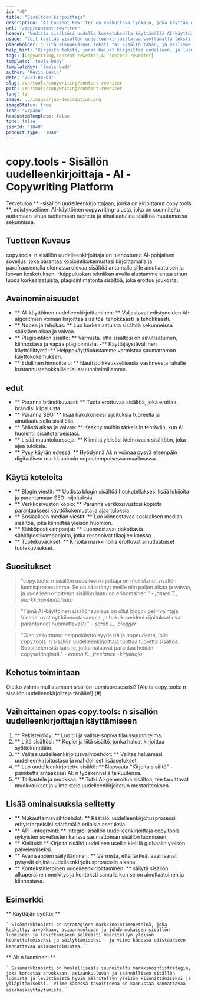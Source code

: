 ```yaml
---
id: "40"
title: "Sisältöön kirjoittaja"
description: "AI Content Rewriter on vaikuttava työkalu, joka käyttää edistyneitä AI -algoritmeja kirjoittamaan ja uudelleenkirjoittamaan syöttötekstisi automaattisesti, mikä tekee siitä ainutlaatuisen, kiinnostavan ja houkuttelevan.  Tämä työkalu on ihanteellinen bloggaajille, copywritereille ja sisällöntuojille, jotka haluavat parantaa sisällön laatua ja välttää plagiointikysymyksiä."
url: "/app/content-rewriter"
header: "Uudista sisältösi uudella kosketuksella käyttämällä AI-käyttöä koskevaa uudelleenkirjoittamista."
usage: "Voit käyttää sisällön uudelleenkirjoittajaa syöttämällä teksti, jonka haluat kirjoittaa uudelleen.  Tämä työkalu tuottaa sitten ainutlaatuisen, hyvin jäsennellyn ja kiinnostavan version alkuperäisestä sisällöstäsi ylläpitäen sen kontekstia ja keskeisiä ideoita."
placeholder: "Liitä alkuperäinen teksti tai sisältö tähän, ja mallimme kirjoittavat sen uudelleen luodaksesi ainutlaatuisen, kiinnostavan ja houkuttelevan version."
help_hint: "Kirjoita teksti, jonka haluat kirjoittaa uudelleen, ja luomme uuden, ainutlaatuisen version säilyttämällä alkuperäisen merkityksen ja kontekstin.  Ihanteellinen sisällön laadun parantamiseksi ja plagiointikysymysten välttämiseksi."
tags: [Copywriting,content rewriter,AI content rewriter]
template: 'tools-body'
templateKey: 'tools-body'
author: 'Kevin Levin'
date: "2023-04-03"
slug: /en/tools/copywriting/content-rewriter
path: /en/tools/copywriting/content-rewriter
lang: fi
image: ../images/job-description.png
imageStatus: true
icon: "vrpano"
hasCustomTemplate: false
tone: false
jsonId: "1040"
product_type: "1040"
---
```

# copy.tools - Sisällön uudelleenkirjoittaja - AI -Copywriting Platform

Tervetuloa ** -sisällön uudelleenkirjoittajaan, jonka on kirjoittanut copy.tools **, edistyksellinen AI-käyttöinen copywriting-alusta, joka on suunniteltu auttamaan sinua tuottamaan tuoretta ja ainutlaatuista sisältöä muutamassa sekunnissa.

## Tuotteen Kuvaus

copy.tools: n sisällön uudelleenkirjoittaja on hienostunut AI-pohjainen sovellus, joka parantaa kopiointikokemustasi kirjoittamalla ja parafraasemalla olemassa olevaa sisältöä antamalla sille ainutlaatuisen ja luovan kosketuksen.  Huippuluokan tekniikan avulla alustamme antaa sinun luoda korkealaatuista, plagiointimatonta sisältöä, joka erottuu joukosta.

## Avainominaisuudet

- ** AI-käyttöinen uudelleenkirjoittaminen: ** Valjastavat edistyneiden AI-algoritmien voiman kirjoittaa sisältösi tehokkaasti ja tehokkaasti.
 - ** Nopea ja tehokas: ** Luo korkealaatuista sisältöä sekunneissa säästäen aikaa ja vaivaa.
 - ** Plagiointiton sisältö: ** Varmista, että sisältösi on ainutlaatuinen, kiinnostava ja vapaa plagioinnista.
 -** Käyttäjäystävällinen käyttöliittymä: ** Helppokäyttöalustamme varmistaa saumattoman käyttökokemuksen.
 - ** Edullinen hinnoittelu: ** Nauti poikkeuksellisesta vastineesta rahalle kustannustehokkailla tilaussuunnitelmillamme.

## edut

- ** Paranna brändikuvaasi: ** Tuota erottuvaa sisältöä, joka erottaa brändisi kilpailusta.
 - ** Paranna SEO: ** lisää hakukoneesi sijoituksia tuoreella ja ainutlaatuisella sisällöllä.
 - ** Säästä aikaa ja vaivaa: ** Keskity muihin tärkeisiin tehtäviin, kun AI huolehtii sisältötarpeistasi.
 - ** Lisää muuntokursseja: ** Kiinnitä yleisösi kiehtovaan sisältöön, joka ajaa tuloksia.
 - ** Pysy käyrän edessä: ** Hyödynnä AI: n voimaa pysyä eteenpäin digitaalisen markkinoinnin nopeatempoisessa maailmassa.

## Käytä koteloita

- ** Blogin viestit: ** Uudista blogin sisältöä houkutellaksesi lisää lukijoita ja parantamaan SEO -sijoituksia.
 - ** Verkkosivuston kopio: ** Paranna verkkosivustosi kopiota parantaaksesi käyttökokemusta ja ajaa tuloksia.
 - ** Sosiaalisen median viestit: ** Luo kiinnostavaa sosiaalisen median sisältöä, joka kiinnittää yleisön huomion.
 - ** Sähköpostikampanjat: ** Luonnostavat pakottavia sähköpostikampanjoita, jotka resonoivat tilaajien kanssa.
 - ** Tuotekuvaukset: ** Kirjoita markkinoilla erottuvat ainutlaatuiset tuotekuvaukset.

## Suositukset

> "copy.tools: n sisällön uudelleenkirjoittaja on mullistanut sisällön luomisprosessimme. Se on säästänyt meille niin paljon aikaa ja vaivaa, ja uudelleenkirjoitetun sisällön laatu on erinomainen."  - _james T., markkinointipäällikkö_

> "Tämä AI-käyttöinen sisällönsuojaus on ollut blogini pelinvaihtaja. Viestini ovat nyt kiinnostavampia, ja hakukoneideni sijoitukset ovat parantuneet huomattavasti."  - _sarah L., blogger_

> "Olen vaikuttunut helppokäyttöisyydestä ja nopeudesta, jolla copy.tools: n sisällön uudelleenkirjoittaja tuottaa tuoretta sisältöä. Suosittelen sitä kaikille, jotka haluavat parantaa heidän copywritinginsä."  - _emma K., freelance -kirjoittaja_

## Kehotus toimintaan

Oletko valmis mullistamaan sisällön luomisprosessisi?  [Aloita copy.tools: n sisällön uudelleenkirjoittaja tänään!] (#)

## Vaiheittainen opas copy.tools: n sisällön uudelleenkirjoittajan käyttämiseen

1. ** Rekisteröidy: ** Luo tili ja valitse sopiva tilaussuunnitelma.
 2. ** Liitä sisältösi: ** Kopioi ja liitä sisältö, jonka haluat kirjoittaa syöttökenttään.
 3. ** Valitse uudelleenkirjoitusvaihtoehdot: ** Valitse haluamasi uudelleenkirjoitustaso ja mahdolliset lisäasetukset.
 4. ** Luo uudelleenkirjoitettu sisältö: ** Napsauta "Kirjoita sisältö" -painiketta antaaksesi AI: n työskennellä taikuutensa.
 5. ** Tarkastele ja muokkaa: ** Tutki AI-generoitua sisältöä, tee tarvittavat muokkaukset ja viimeistele uudelleenkirjoitetun mestariteoksen.

## Lisää ominaisuuksia selitetty

- ** Mukauttamisvaihtoehdot: ** Räätälöi uudelleenkirjoitusprosessi erityistarpeisiisi säätämällä erilaisia ​​asetuksia.
 - ** API -integrointi: ** Integroi sisällön uudelleenkirjoittaja copy.tools nykyisten sovellusten kanssa saumattoman sisällön luomiseen.
 - ** Kielituki: ** Kirjoita sisältö uudelleen useilla kielillä globaalin yleisön palvelemiseksi.
 - ** Avainsanojen säilyttäminen: ** Varmista, että tärkeät avainsanat pysyvät ehjinä uudelleenkirjoitusprosessin aikana.
 - ** Kontekstitietoinen uudelleenkirjoittaminen: ** säilytä sisällön alkuperäinen merkitys ja konteksti samalla kun se on ainutlaatuinen ja kiinnostava.

## Esimerkki

** Käyttäjän syöttö: **

`` `
 Sisämarkkinointi on strateginen markkinointimenetelmä, joka keskittyy arvokkaan, asiaankuuluvan ja johdonmukaisen sisällön luomiseen ja levittämiseen selkeästi määritellyn yleisön houkuttelemiseksi ja säilyttämiseksi - ja viime kädessä edistääkseen kannattavaa asiakastoimintaa.
 `` `

** AI: n luominen: **

`` `
 Sisämarkkinointi on huolellisesti suunniteltu markkinointistrategia, joka korostaa arvokkaan, asiaankuuluvan ja säännöllisen sisällön luomista ja levittämistä hyvin määritellyn yleisön kiinnittämiseksi ja ylläpitämiseksi.  Viime kädessä tavoitteena on kannustaa kannattavaa asiakaskäyttäytymistä.
 `` `
